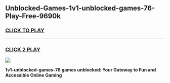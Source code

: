 
## Unblocked-Games-1v1-unblocked-games-76-Play-Free-9690k
<h3>
<a href="https://premium76.site?title=1v1-unblocked-games-76&ref=18A">CLICK TO PLAY</a></h3>
<hr>

<h3>
<a href="https://premium76.site?title=1v1-unblocked-games-76&ref=18A">CLICK 2 PLAY</a>
  
</h3>

<a href="https://premium76.site?title=1v1-unblocked-games-76&ref=18A"><img src="https://clearcache.store/games.png"></a>


**1v1-unblocked-games-76 games unblocked: Your Gateway to Fun and Accessible Online Gaming**
